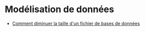 # Modélisation de données

- [Comment diminuer la taille d'un fichier de bases de données](./shrink-database-file.md)